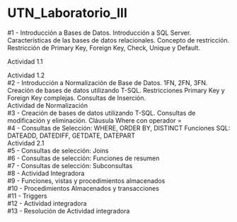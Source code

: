 # UTN_Laboratorio_III

#1 - Introducción a Bases de Datos. Introducción a SQL Server. Características de las bases de datos relacionales. Concepto de restricción. Restricción de Primary Key, Foreign Key, Check, Unique y Default.</br>
<p color=green>Actividad 1.1</p>
Actividad 1.2</br>
#2 - Introducción a Normalización de Base de Datos. 1FN, 2FN, 3FN. Creación de bases de datos utilizando T-SQL. Restricciones Primary Key y Foreign Key complejas. Consultas de Inserción.</br>
Actividad de Normalización</br>
#3 - Creación de bases de datos utilizando T-SQL. Consultas de modificación y eliminación. Cláusula Where con operador =</br>
#4 - Consultas de Selección: WHERE, ORDER BY, DISTINCT Funciones SQL: DATEADD, DATEDIFF, GETDATE, DATEPART</br>
Actividad 2.1</br>
#5 - Consultas de selección: Joins</br>
#6 - Consultas de selección: Funciones de resumen</br>
#7 - Consultas de selección: Subconsultas</br>
#8 - Actividad Integradora</br>
#9 - Funciones, vistas y procedimientos almacenados</br>
#10 - Procedimientos Almacenados y transacciones</br>
#11 - Triggers</br>
#12 - Actividad integradora</br>
#13 - Resolución de Actividad integradora</br>
